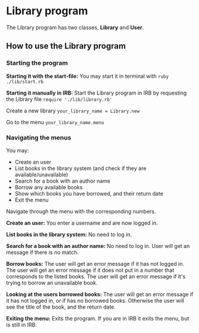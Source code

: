 # Library program
The Library program has two classes, **Library** and **User**.

## How to use the Library program

### Starting the program

**Starting it with the start-file:**
You may start it in terminal with ```ruby ./lib/start.rb```

**Starting it manually in IRB:**
Start the Library program in IRB by requesting the Library file
```require './lib/library.rb'```

Create a new library
```your_library_name = Library.new```

Go to the menu
```your_library_name.menu```

### Navigating the menus

You may:
* Create an user
* List books in the library system (and check if they are available/unavailable)
* Search for a book with an author name
* Borrow any available books
* Show which books you have borrowed, and their return date
* Exit the menu

Navigate through the menu with the corresponding numbers.

**Create an user:**
You enter a username and are now logged in.

**List books in the library system:**
No need to log in.

**Search for a book with an author name:**
No need to log in. User will get an message if there is no match.

**Borrow books:**
The user will get an error message if it has not logged in.
The user will get an error message if it does not put in a number that corresponds to the listed books.
The user will get an error message if it's trying to borrow an unavailable book.

**Looking at the users borrowed books:**
The user will get an error message if it has not logged in, or if has no borrowed books.
Otherwise the user will see the title of the book, and the return date.

**Exiting the menu:**
Exits the program. If you are in IRB it exits the menu, but is still in IRB.
